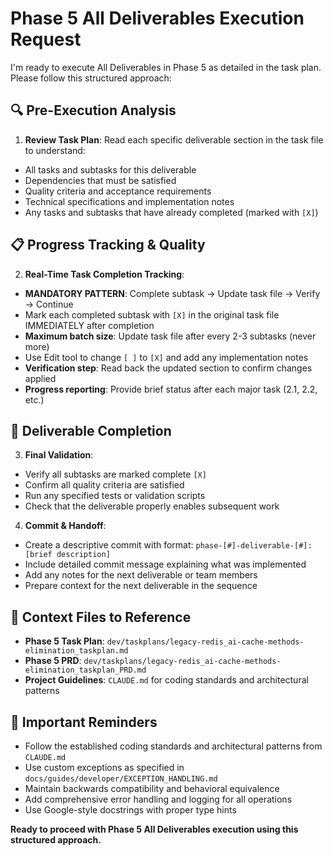 # Phase 5 All Deliverables Execution Request

I'm ready to execute All Deliverables in Phase 5 as detailed in the task plan. Please follow this structured approach:

## 🔍 Pre-Execution Analysis

1. **Review Task Plan**: Read each specific deliverable section in the task file to understand:
  - All tasks and subtasks for this deliverable
  - Dependencies that must be satisfied
  - Quality criteria and acceptance requirements
  - Technical specifications and implementation notes
  - Any tasks and subtasks that have already completed (marked with `[X]`)

## 📋 Progress Tracking & Quality

2. **Real-Time Task Completion Tracking**:
  - **MANDATORY PATTERN**: Complete subtask → Update task file → Verify → Continue
  - Mark each completed subtask with `[X]` in the original task file IMMEDIATELY after completion
  - **Maximum batch size**: Update task file after every 2-3 subtasks (never more)
  - Use Edit tool to change `[ ]` to `[X]` and add any implementation notes
  - **Verification step**: Read back the updated section to confirm changes applied
  - **Progress reporting**: Provide brief status after each major task (2.1, 2.2, etc.)

## 🎯 Deliverable Completion

3. **Final Validation**:
  - Verify all subtasks are marked complete `[X]`
  - Confirm all quality criteria are satisfied
  - Run any specified tests or validation scripts
  - Check that the deliverable properly enables subsequent work

4. **Commit & Handoff**:
  - Create a descriptive commit with format: `phase-[#]-deliverable-[#]: [brief description]`
  - Include detailed commit message explaining what was implemented
  - Add any notes for the next deliverable or team members
  - Prepare context for the next deliverable in the sequence

## 📄 Context Files to Reference

- **Phase 5 Task Plan**: `dev/taskplans/legacy-redis_ai-cache-methods-elimination_taskplan.md`
- **Phase 5 PRD**: `dev/taskplans/legacy-redis_ai-cache-methods-elimination_taskplan_PRD.md`
- **Project Guidelines**: `CLAUDE.md` for coding standards and architectural patterns

## 🚨 Important Reminders

- Follow the established coding standards and architectural patterns from `CLAUDE.md`
- Use custom exceptions as specified in `docs/guides/developer/EXCEPTION_HANDLING.md`
- Maintain backwards compatibility and behavioral equivalence
- Add comprehensive error handling and logging for all operations
- Use Google-style docstrings with proper type hints

**Ready to proceed with Phase 5 All Deliverables execution using this structured approach.**